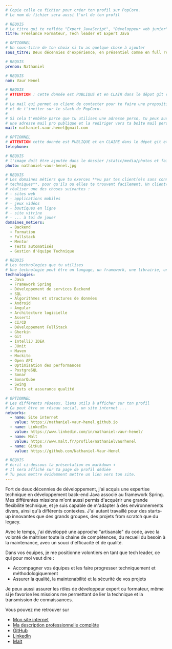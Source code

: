 ```yaml
---
# Copie colle ce fichier pour créer ton profil sur PopCorn.
# Le nom du fichier sera aussi l'url de ton profil

# REQUIS
# Le titre qui te refléte "Expert JavaScript", "Développeur web junior"
titre: Freelance Formateur, Tech leader et Expert Java

# OPTIONNEL
# Un sous-titre de ton choix si tu as quelque chose à ajouter
sous_titre: Deux décennies d'expérience, en présentiel comme en full remote

# REQUIS
prenom: Nathaniel

# REQUIS
nom: Vaur Henel

# REQUIS
# ATTENTION : cette donnée est PUBLIQUE et en CLAIR dans le dépot git et sur le site
#
# Le mail qui permet au client de contacter pour te faire une proposition de projet
# et de t'inviter sur le slack de PopCorn.
#
# Si cela t'embête parce que tu utilises une adresse perso, tu peux aussi te créer
# une adresse mail pro publique et la rediriger vers ta boîte mail perso
mail: nathaniel.vaur.henel@gmail.com

# OPTIONNEL
# ATTENTION cette donnée est PUBLIQUE et en CLAIRE dans le dépot git et sur le site
telephone:

# REQUIS
# l'image doit être ajoutée dans le dossier /static/media/photos et faire moins de 100ko !
photo: nathaniel-vaur-henel.jpg

# REQUIS
# Les domaines métiers que tu exerces **vu par tes client(e)s sans connaissances
# techniques**, pour qu'ils ou elles te trouvent facilement. Un client(e) veut par exemple
# réaliser une des choses suivantes :
# - sites web
# - applications mobiles
# - jeux vidéos
# - boutiques en ligne
# - site vitrine
# - ... à toi de jouer
domaines_metiers:
  - Backend
  - Formation
  - Fullstack
  - Mentor
  - Tests automatisés
  - Gestion d'équipe Technique

# REQUIS
# Les technologies que tu utilises
# Une technologie peut être un langage, un framework, une librairie, un CMS ...
technologies:
  - Java
  - Framework Spring
  - Développement de services Backend
  - SQL
  - Algorithmes et structures de données
  - Android
  - Angular
  - Architecture logicielle
  - AssertJ
  - CI/CD
  - Développement FullStack
  - Gherkin
  - Git
  - IntelliJ IDEA
  - JUnit
  - Maven
  - Mockito
  - Open API
  - Optimisation des performances
  - PostgreSQL
  - Sonar
  - SonarQube
  - Swing
  - Tests et assurance qualité

# OPTIONNEL
# Les différents réseaux, liens utils à afficher sur ton profil
# Ça peut être un réseau social, un site internet ...
networks:
  - name: Site internet
    value: https://nathaniel-vaur-henel.github.io
  - name: LinkedIn
    value: https://www.linkedin.com/in/nathaniel-vaur-henel/
  - name: Malt
    value: https://www.malt.fr/profile/nathanielvaurhenel
  - name: GitHub
    value: https://github.com/Nathaniel-Vaur-Henel

# REQUIS
# écrit ci-dessous ta présentation en markdown ⬇️
# Il sera affiché sur ta page de profil dédiée
# Tu peux mettre évidemment mettre un lien vers ton site.
---
```


Fort de deux décennies de développement, j'ai acquis une expertise technique en développement back-end Java associé au framework Spring.
Mes différentes missions m'ont aussi permis d'acquérir une grande flexibilité technique, et je suis capable de m'adapter à des environnements divers, ainsi qu'à différents contextes.
J'ai autant travaillé pour des starts-up innovantes que des grands groupes, des projets from scratch que du legacy.

Avec le temps, j'ai développé une approche "artisanale" du code, avec la volonté de maitriser toute la chaine de compétences, du recueil du besoin à la maintenance, avec un souci d'efficacité et de qualité.

Dans vos équipes, je me positionne volontiers en tant que tech leader, ce qui pour moi veut dire :
- Accompagner vos équipes et les faire progresser techniquement et méthodologiquement
- Assurer la qualité, la maintenabilité et la sécurité de vos projets

Je peux aussi assurer les rôles de développeur expert ou formateur, même si je favorise les missions me permettant de lier la technique et la transmission de connaissances.

Vous pouvez me retrouver sur 
- [Mon site internet](https://nathaniel-vaur-henel.github.io)
- [Ma description professionnelle complète](https://nathaniel-vaur-henel.github.io/crafters/nathaniel-vaur-henel)
- [GitHub](https://github.com/Nathaniel-Vaur-Henel)
- [LinkedIn](https://www.linkedin.com/in/nathaniel-vaur-henel/)
- [Malt](https://www.malt.fr/profile/nathanielvaurhenel)
